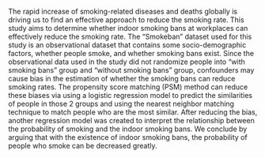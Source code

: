 The rapid increase of smoking-related diseases and deaths globally is driving us to find an effective approach
to reduce the smoking rate. This study aims to determine whether indoor smoking bans at workplaces can
effectively reduce the smoking rate. The “Smokeban” dataset used for this study is an observational dataset
that contains some socio-demographic factors, whether people smoke, and whether smoking bans exist. Since
the observational data used in the study did not randomize people into “with smoking bans” group and
“without smoking bans” group, confounders may cause bias in the estimation of whether the smoking bans
can reduce smoking rates. The propensity score matching (PSM) method can reduce these biases via using a
logistic regression model to predict the similarities of people in those 2 groups and using the nearest neighbor
matching technique to match people who are the most similar. After reducing the bias, another regression
model was created to interpret the relationship between the probability of smoking and the indoor smoking
bans. We conclude by arguing that with the existence of indoor smoking bans, the probability of people who
smoke can be decreased greatly.
